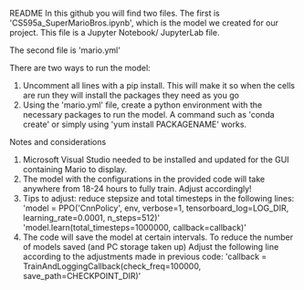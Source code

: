 README
In this github you will find two files.
The first is 'CS595a_SuperMarioBros.ipynb', which is the model we created for our project. This file is a Jupyter Notebook/ JupyterLab file.

The second file is 'mario.yml'

There are two ways to run the model:
1. Uncomment all lines with a pip install. This will make it so when the cells are run they will install the packages they need as you go
2. Using the 'mario.yml' file, create a python environment with the necessary packages to run the model. A command such as 'conda create' or simply using 'yum install PACKAGENAME' works.

Notes and considerations
1. Microsoft Visual Studio needed to be installed and updated for the GUI containing Mario to display.
2. The model with the configurations in the provided code will take anywhere from 18-24 hours to fully train. Adjust accordingly!
3. Tips to adjust: reduce stepsize and total timesteps in the following lines:
   'model = PPO('CnnPolicy', env, verbose=1, tensorboard_log=LOG_DIR, learning_rate=0.0001, n_steps=512)'
   'model.learn(total_timesteps=1000000, callback=callback)'
4. The code will save the model at certain intervals. To reduce the number of models saved (and PC storage taken up) Adjust the following line according to the adjustments made in previous code:
   'callback = TrainAndLoggingCallback(check_freq=100000, save_path=CHECKPOINT_DIR)'
